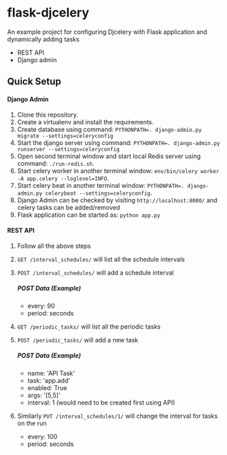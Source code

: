 # flask-djcelery
An example project for configuring Djcelery with Flask application and dynamically adding tasks
 - REST API
 - Django admin


Quick Setup
-----------

#### Django Admin

1. Clone this repository.
2. Create a virtualenv and install the requirements.
3. Create database using command: `PYTHONPATH=. django-admin.py migrate --settings=celeryconfig`
4. Start the django server using command: `PYTHONPATH=. django-admin.py runserver --settings=celeryconfig`
5. Open second terminal window and start local Redis server using command: `./run-redis.sh`.
6. Start celery worker in another terminal window: `env/bin/celery worker -A app.celery --loglevel=INFO`.
6. Start celery beat in another terminal window: `PYTHONPATH=. django-admin.py celerybeat --settings=celeryconfig`.
7. Django Admin can be checked by visiting `http://localhost:8000/` and celery tasks can be added/removed
8. Flask application can be started as: `python app.py`


#### REST API

1. Follow all the above steps
2. `GET /interval_schedules/` will list all the schedule intervals
3. `POST /interval_schedules/` will add a schedule interval
    
    ##### POST Data (Example)
    - every: 90
    - period: seconds
4. `GET /periodic_tasks/` will list all the periodic tasks
5. `POST /periodic_tasks/` will add a new task 
    
    ##### POST Data (Example)
    - name: 'API Task'
    - task: 'app.add'
    - enabled: True
    - args: '[5,5]'
    - interval: 1 (would need to be created first using API)
6. Similarly `PUT /interval_schedules/1/` will change the interval for tasks on the run
    - every: 100
    - period: seconds
